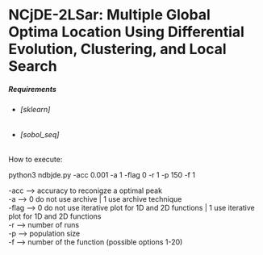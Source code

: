 # NCjDE-2LSar: Multiple Global Optima Location Using Differential Evolution, Clustering, and Local Search  

##### Requirements

- ###### [sklearn]  

- ###### [sobol_seq]  

How to execute:  

python3 ndbjde.py -acc 0.001 -a 1 -flag 0 -r 1 -p 150 -f 1  

-acc  --> accuracy to reconigze a optimal peak  
-a    --> 0 do not use archive | 1 use archive technique  
-flag --> 0 do not use iterative plot for 1D and 2D functions | 1 use iterative plot for 1D and 2D functions  
-r    --> number of runs  
-p    --> population size  
-f    --> number of the function (possible options 1-20)  
